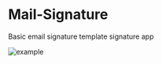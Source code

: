 # Mail-Signature
Basic email signature template signature app

![example](https://github.com/[anilparlak]/[Mail-Signature]/blob/[master]/mail-signature-example.JPG?raw=true)
